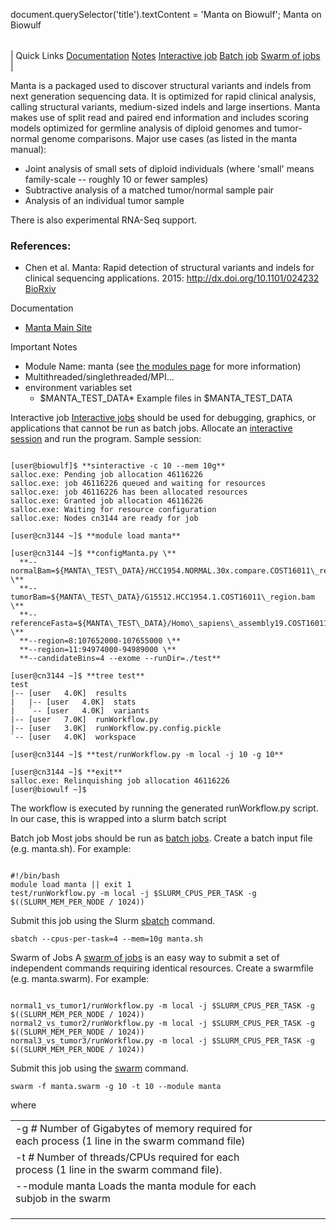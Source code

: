 

document.querySelector('title').textContent = 'Manta on Biowulf';
Manta on Biowulf


|  |
| --- |
| 
Quick Links
[Documentation](#doc)
[Notes](#notes)
[Interactive job](#int) 
[Batch job](#sbatch) 
[Swarm of jobs](#swarm) 
 |


 Manta is a packaged used to discover structural variants and indels from
next generation sequencing data. It is optimized for rapid clinical
analysis, calling structural variants, medium-sized indels and large insertions.
Manta makes use of split read and paired end information and includes scoring
models optimized for germline analysis of diploid genomes and tumor-normal 
genome comparisons. Major use cases (as listed in the manta manual):



* Joint analysis of small sets of diploid individuals (where 'small' 
 means family-scale -- roughly 10 or fewer samples)
* Subtractive analysis of a matched tumor/normal sample pair
* Analysis of an individual tumor sample


There is also experimental RNA-Seq support.


### References:


* Chen et al. Manta: Rapid detection of structural variants and indels for clinical sequencing applications. 2015: http://dx.doi.org/10.1101/024232 [BioRxiv](http://biorxiv.org/content/early/2015/08/10/024232)


Documentation
* [Manta Main Site](https://github.com/Illumina/manta)


Important Notes
* Module Name: manta (see [the modules page](/apps/modules.html) for more information)
* Multithreaded/singlethreaded/MPI...
* environment variables set 
	+ $MANTA\_TEST\_DATA* Example files in $MANTA\_TEST\_DATA



Interactive job
[Interactive jobs](/docs/userguide.html#int) should be used for debugging, graphics, or applications that cannot be run as batch jobs.
Allocate an [interactive session](/docs/userguide.html#int) and run the program. Sample session:



```

[user@biowulf]$ **sinteractive -c 10 --mem 10g**
salloc.exe: Pending job allocation 46116226
salloc.exe: job 46116226 queued and waiting for resources
salloc.exe: job 46116226 has been allocated resources
salloc.exe: Granted job allocation 46116226
salloc.exe: Waiting for resource configuration
salloc.exe: Nodes cn3144 are ready for job

[user@cn3144 ~]$ **module load manta**

[user@cn3144 ~]$ **configManta.py \**
  **--normalBam=${MANTA\_TEST\_DATA}/HCC1954.NORMAL.30x.compare.COST16011\_region.bam \**
  **--tumorBam=${MANTA\_TEST\_DATA}/G15512.HCC1954.1.COST16011\_region.bam \**
  **--referenceFasta=${MANTA\_TEST\_DATA}/Homo\_sapiens\_assembly19.COST16011\_region.fa \**
  **--region=8:107652000-107655000 \**
  **--region=11:94974000-94989000 \**
  **--candidateBins=4 --exome --runDir=./test**

[user@cn3144 ~]$ **tree test**
test
|-- [user   4.0K]  results
|   |-- [user   4.0K]  stats
|   `-- [user   4.0K]  variants
|-- [user   7.0K]  runWorkflow.py
|-- [user   3.0K]  runWorkflow.py.config.pickle
`-- [user   4.0K]  workspace

[user@cn3144 ~]$ **test/runWorkflow.py -m local -j 10 -g 10**

[user@cn3144 ~]$ **exit**
salloc.exe: Relinquishing job allocation 46116226
[user@biowulf ~]$

```

The workflow is executed by running the generated runWorkflow.py script. In our case, this is wrapped into a slurm batch script



Batch job
Most jobs should be run as [batch jobs](/docs/userguide.html#submit).
Create a batch input file (e.g. manta.sh). For example:



```

#!/bin/bash
module load manta || exit 1
test/runWorkflow.py -m local -j $SLURM_CPUS_PER_TASK -g $((SLURM_MEM_PER_NODE / 1024))

```

Submit this job using the Slurm [sbatch](/docs/userguide.html) command.



```
sbatch --cpus-per-task=4 --mem=10g manta.sh
```

Swarm of Jobs 
A [swarm of jobs](/apps/swarm.html) is an easy way to submit a set of independent commands requiring identical resources.
Create a swarmfile (e.g. manta.swarm). For example:



```

normal1_vs_tumor1/runWorkflow.py -m local -j $SLURM_CPUS_PER_TASK -g $((SLURM_MEM_PER_NODE / 1024))
normal2_vs_tumor2/runWorkflow.py -m local -j $SLURM_CPUS_PER_TASK -g $((SLURM_MEM_PER_NODE / 1024))
normal3_vs_tumor3/runWorkflow.py -m local -j $SLURM_CPUS_PER_TASK -g $((SLURM_MEM_PER_NODE / 1024))

```

Submit this job using the [swarm](/apps/swarm.html) command.



```
swarm -f manta.swarm -g 10 -t 10 --module manta
```

where


|  |  |  |  |  |  |
| --- | --- | --- | --- | --- | --- |
| -g *#*  Number of Gigabytes of memory required for each process (1 line in the swarm command file)
 | -t *#* Number of threads/CPUs required for each process (1 line in the swarm command file).
 | --module manta Loads the manta module for each subjob in the swarm 
 | |
 | |
 | |









